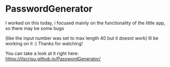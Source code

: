 # PasswordGenerator

I worked on this today, i focused mainly on the functionality of the little app, so there may be some bugs 

(like the input number was set to max length 40 but it doesnt work) Ill be working on it :) Thanks for watching!

You can take a look at it right here: https://itscrisu.github.io/PasswordGenerator/
